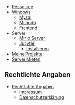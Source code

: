 
## 
- [Ressource](./Ressource.md)
- [Windows](./Installieren/Windows.md)
  - [Mysql](./Installieren/Windows/Mysql.md)
  - [Monodb](./Installieren/Windows/Monodb.md)
  - [Frontend](./Installieren/Frontend.md)
- [Server](./Installieren/Server.md)
  - [Minio Server](./Installieren/MinioServer.md)
  - [Jupyter]()
    - [Installieren](./Juypther/Installieren.md)
- [Meine Projekte](./MeineProjekt.md)
- [Server Mieten](./Server_Mieten.md)

## Rechtlichte Angaben
- [Rechtlichte Angaben]()
  - [Impressum](./Impressum.md)
  - [Datenschutzerklärung](./Datenschutzerklärung.md)
